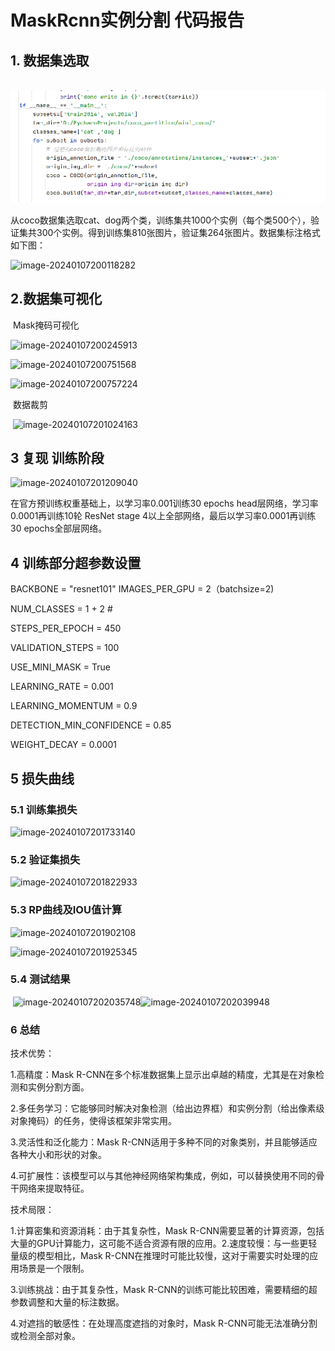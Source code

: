 # 				  MaskRcnn实例分割 代码报告

## 1. 数据集选取

​    ![pic1](https://github.com/thelifeangel/MyNetwork/blob/main/display/image-20240107200036985.png) 

从coco数据集选取cat、dog两个类，训练集共1000个实例（每个类500个），验证集共300个实例。得到训练集810张图片，验证集264张图片。数据集标注格式如下图：

![image-20240107200118282](C:\Users\Administrator\AppData\Roaming\Typora\typora-user-images\image-20240107200118282.png)

## 2.数据集可视化

​											                    Mask掩码可视化

![image-20240107200245913](C:\Users\Administrator\AppData\Roaming\Typora\typora-user-images\image-20240107200245913.png)

![image-20240107200751568](C:\Users\Administrator\AppData\Roaming\Typora\typora-user-images\image-20240107200751568.png)

![image-20240107200757224](C:\Users\Administrator\AppData\Roaming\Typora\typora-user-images\image-20240107200757224.png)

​													                 数据裁剪

​									                 ![image-20240107201024163](C:\Users\Administrator\AppData\Roaming\Typora\typora-user-images\image-20240107201024163.png)

## 3 复现 训练阶段

![image-20240107201209040](C:\Users\Administrator\AppData\Roaming\Typora\typora-user-images\image-20240107201209040.png)

在官方预训练权重基础上，以学习率0.001训练30 epochs head层网络，学习率0.0001再训练10轮 ResNet stage 4以上全部网络，最后以学习率0.0001再训练30 epochs全部层网络。

## 4  训练部分超参数设置

BACKBONE = "resnet101"
IMAGES_PER_GPU = 2（batchsize=2)

NUM_CLASSES = 1 + 2 # 

 STEPS_PER_EPOCH = 450

VALIDATION_STEPS = 100

USE_MINI_MASK = True

LEARNING_RATE = 0.001

LEARNING_MOMENTUM = 0.9

DETECTION_MIN_CONFIDENCE = 0.85

WEIGHT_DECAY = 0.0001

## 5  损失曲线

### 5.1 训练集损失

![image-20240107201733140](C:\Users\Administrator\AppData\Roaming\Typora\typora-user-images\image-20240107201733140.png)

### 5.2 验证集损失

![image-20240107201822933](C:\Users\Administrator\AppData\Roaming\Typora\typora-user-images\image-20240107201822933.png)

### 5.3 RP曲线及IOU值计算

![image-20240107201902108](C:\Users\Administrator\AppData\Roaming\Typora\typora-user-images\image-20240107201902108.png)

![image-20240107201925345](C:\Users\Administrator\AppData\Roaming\Typora\typora-user-images\image-20240107201925345.png)

### 5.4 测试结果

​                                           ![image-20240107202035748](C:\Users\Administrator\AppData\Roaming\Typora\typora-user-images\image-20240107202035748.png)![image-20240107202039948](C:\Users\Administrator\AppData\Roaming\Typora\typora-user-images\image-20240107202039948.png)

### 6 总结

技术优势：

1.高精度：Mask R-CNN在多个标准数据集上显示出卓越的精度，尤其是在对象检测和实例分割方面。

2.多任务学习：它能够同时解决对象检测（给出边界框）和实例分割（给出像素级对象掩码）的任务，使得该框架非常实用。

3.灵活性和泛化能力：Mask R-CNN适用于多种不同的对象类别，并且能够适应各种大小和形状的对象。

4.可扩展性：该模型可以与其他神经网络架构集成，例如，可以替换使用不同的骨干网络来提取特征。

技术局限：

1.计算密集和资源消耗：由于其复杂性，Mask R-CNN需要显著的计算资源，包括大量的GPU计算能力，这可能不适合资源有限的应用。2.速度较慢：与一些更轻量级的模型相比，Mask R-CNN在推理时可能比较慢，这对于需要实时处理的应用场景是一个限制。

3.训练挑战：由于其复杂性，Mask R-CNN的训练可能比较困难，需要精细的超参数调整和大量的标注数据。

4.对遮挡的敏感性：在处理高度遮挡的对象时，Mask R-CNN可能无法准确分割或检测全部对象。